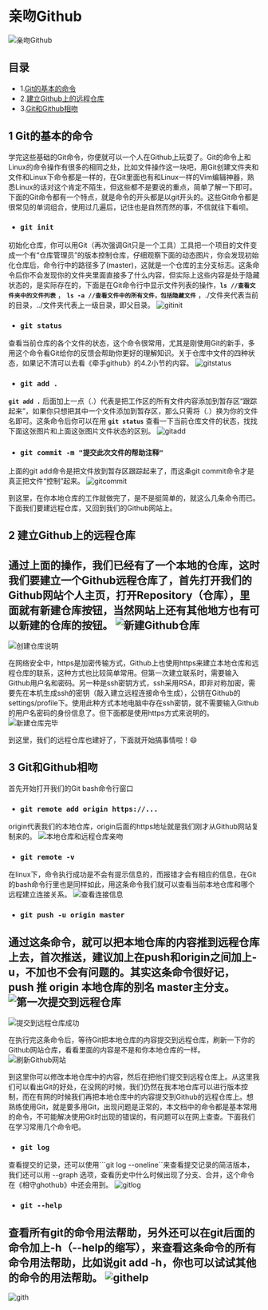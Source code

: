 # 亲吻Github
![亲吻Github](../img/github/亲吻Github.jpg)

## 目录
- 1.[Git的基本的命令](#1-git的基本的命令)
- 2.[建立Github上的远程仓库](#2-建立github上的远程仓库)
- 3.[Git和Github相吻](#3-git和github接吻)

## 1 Git的基本的命令

学完这些基础的Git命令，你便就可以一个人在Github上玩耍了。Git的命令上和Linux的命令操作有很多的相同之处，比如文件操作这一块吧，用Git创建文件夹和文件和Linux下命令都是一样的，在Git里面也有和Linux一样的Vim编辑神器，熟悉Linux的话对这个肯定不陌生，但这些都不是要说的重点，简单了解一下即可。下面的Git命令都有一个特点，就是命令的开头都是以git开头的。这些Git命令都是很常见的单词组合，使用过几遍后，记住也是自然而然的事，不信就往下看呗。

- ### ```git init```  
初始化仓库，你可以用Git（再次强调Git只是一个工具）工具把一个项目的文件变成一个有“仓库管理员”的版本控制仓库，仔细观察下面的动态图片，你会发现初始化仓库后，命令行中的路径多了(master)，这就是一个仓库的主分支标志。这条命令后你不会发现你的文件夹里面直接多了什么内容，但实际上这些内容是处于隐藏状态的，是实际存在的，下面是在Git命令行中显示文件列表的操作，**```ls //查看文件夹中的文件列表```** ， **```ls -a //查看文件中的所有文件，包括隐藏文件```** ，./文件夹代表当前的目录，../文件夹代表上一级目录，即父目录。
![gitinit](../img/github/gitinit.gif)

- ### ```git status```  
查看当前仓库的各个文件的状态，这个命令很常用，尤其是刚使用Git的新手，多用这个命令看Git给你的反馈会帮助你更好的理解知识。关于仓库中文件的四种状态，如果记不清可以去看《牵手github》的4.2小节的内容。
![gitstatus](../img/github/gitstatus.png)

- ### ```git add .```  
**```git add .```** 后面加上一点（.）代表是把工作区的所有文件内容添加到暂存区“跟踪起来”，如果你只想把其中一个文件添加到暂存区，那么只需将（.）换为你的文件名即可。这条命令后你可以在用 **```git status```** 查看一下当前仓库文件的状态，找找下面这张图片和上面这张图片文件状态的区别。
![gitadd](../img/github/gitadd.png)

- ### ```git commit -m "提交此次文件的帮助注释"```  
上面的git add命令是把文件放到暂存区跟踪起来了，而这条git commit命令才是真正把文件“控制”起来。
![gitcommit](../img/github/gitcommit.png)

到这里，在你本地仓库的工作就做完了，是不是挺简单的，就这么几条命令而已。下面我们要建远程仓库，又回到我们的Github网站上。

## 2 建立Github上的远程仓库  



通过上面的操作，我们已经有了一个本地的仓库，这时我们要建立一个Github远程仓库了，首先打开我们的Github网站个人主页，打开Repository（仓库），里面就有新建仓库按钮，当然网站上还有其他地方也有可以新建的仓库的按钮。
![新建Github仓库](../img/github/新建Github仓库.png)
----
![创建仓库说明](../img/github/创建仓库说明.png)

在网络安全中，https是加密传输方式，Github上也使用https来建立本地仓库和远程仓库的联系，这种方式也比较简单常用。但第一次建立联系时，需要输入Github用户名和密码。另一种是ssh密钥方式，ssh采用RSA，即非对称加密，需要先在本机生成ssh的密钥（敲入建立远程连接命令生成），公钥在Github的settings/profile下。使用此种方式本地电脑中存在ssh密钥，就不需要输入Github的用户名密码的身份信息了。但下面都是使用https方式来说明的。
![新建仓库完毕](../img/github/新建仓库完毕.png)

到这里，我们的远程仓库也建好了，下面就开始搞事情啦！:smile:

## 3 Git和Github相吻  
首先开始打开我们的Git bash命令行窗口
- ### ```git remote add origin https://...```  
origin代表我们的本地仓库，origin后面的https地址就是我们刚才从Github网站复制来的。
![本地仓库和远程仓库亲吻](../img/github/本地仓库和远程仓库亲吻.png)

- ### ```git remote -v```  
在linux下，命令执行成功是不会有提示信息的，而报错才会有相应的信息，在Git 的bash命令行里也是同样如此，用这条命令我们就可以查看当前本地仓库和哪个远程建立连接关系。
![查看连接信息](../img/github/查看连接信息.png)

- ### ```git push -u origin master```  


通过这条命令，就可以把本地仓库的内容推到远程仓库上去，首次推送，建议加上在push和origin之间加上-u，不加也不会有问题的。其实这条命令很好记，push 推 origin 本地仓库的别名 master主分支。
![第一次提交到远程仓库](../img/github/第一次提交到远程仓库.png)
----
![提交到远程仓库成功](../img/github/提交到远程仓库成功.png)

在执行完这条命令后，等待Git把本地仓库的内容提交到远程仓库，刷新一下你的Github网站仓库，看看里面的内容是不是和你本地仓库的一样。
![刷新Github网站](../img/github/刷新Github网站.png)

到这里你可以修改本地仓库中的内容，然后在把他们提交到远程仓库上。从这里我们可以看出Git的好处，在没网的时候，我们仍然在我本地仓库可以进行版本控制，而在有网的时候我们再把本地仓库中的内容提交到Github的远程仓库上。想熟练使用Git，就是要多用Git，出现问题是正常的，本文档中的命令都是基本常用的命令，不可能解决使用Git时出现的错误的，有问题可以在网上查查。下面我们在学习常用几个命令吧。

- ### ```git log```    
查看提交的记录，还可以使用```git log --oneline``来查看提交记录的简洁版本，我们还可以用 --graph 选项，查看历史中什么时候出现了分支、合并，这个命令在《相守ghothub》中还会用到。
![gitlog](../img/github/gitlog.png)

- ### ```git --help```    
查看所有git的命令用法帮助，另外还可以在git后面的命令加上-h（--help的缩写），来查看这条命令的所有命令用法帮助，比如说git add -h，你也可以试试其他的命令的用法帮助。
![githelp](../img/github/githelp.png)
----
![gith](../img/github/gith.png)
